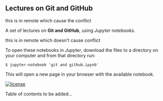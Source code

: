 ## Lectures on  Git and GitHub
this is in remote which cause the conflict

A set of lectures on **Git and GitHub**, using *Jupyter notebooks*.

this is in remote which doesn't cause conflict

To open these notebooks in *Jupyter*, download the files to a directory on your computer and from that directory run:


`$ jupyter-notebook 'git and github.ipynb'`


This will open a new page in your browser with the available notebook.

[![license](https://img.shields.io/badge/license-Creative%20Common-brightgreen)](https://en.wikipedia.org/wiki/Creative_Commons)


Table of contents to be added...



